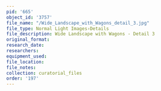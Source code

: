 ```yaml
---
pid: '665'
object_id: '3757'
file_name: "/Wide_Landscape_with_Wagons_detail_3.jpg"
file_type: Normal Light Images›Details
file_description: Wide Landscape with Wagons - Detail 3
original_format:
research_date:
researchers:
equipment_used:
file_location:
file_notes:
collection: curatorial_files
order: '197'
---
```

